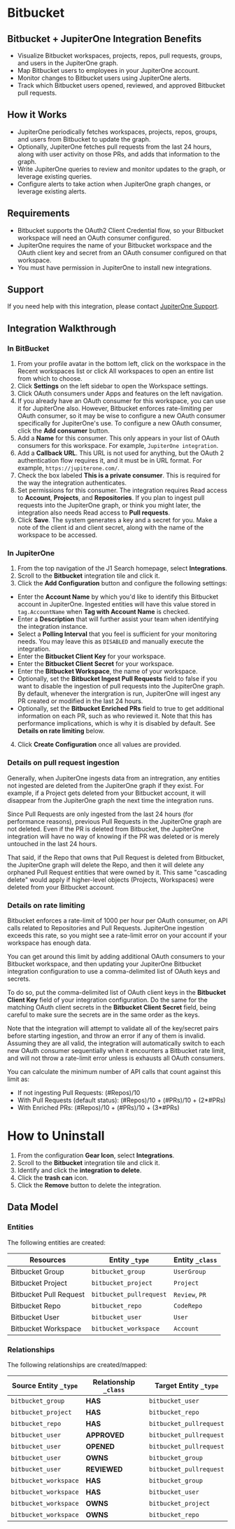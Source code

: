 # Bitbucket

## Bitbucket + JupiterOne Integration Benefits

- Visualize Bitbucket workspaces, projects, repos, pull requests, groups, and
  users in the JupiterOne graph.
- Map Bitbucket users to employees in your JupiterOne account.
- Monitor changes to Bitbucket users using JupiterOne alerts.
- Track which Bitbucket users opened, reviewed, and approved Bitbucket pull
  requests.

## How it Works

- JupiterOne periodically fetches workspaces, projects, repos, groups, and users
  from Bitbucket to update the graph.
- Optionally, JupiterOne fetches pull requests from the last 24 hours, along
  with user activity on those PRs, and adds that information to the graph.
- Write JupiterOne queries to review and monitor updates to the graph, or
  leverage existing queries.
- Configure alerts to take action when JupiterOne graph changes, or leverage
  existing alerts.

## Requirements

- Bitbucket supports the OAuth2 Client Credential flow, so your Bitbucket
  workspace will need an OAuth consumer configured.
- JupiterOne requires the name of your Bitbucket workspace and the OAuth client
  key and secret from an OAuth consumer configured on that workspace.
- You must have permission in JupiterOne to install new integrations.

## Support

If you need help with this integration, please contact
[JupiterOne Support](https://support.jupiterone.io).

## Integration Walkthrough

### In BitBucket

1. From your profile avatar in the bottom left, click on the workspace in the
   Recent workspaces list or click All workspaces to open an entire list from
   which to choose.
2. Click **Settings** on the left sidebar to open the Workspace settings.
3. Click OAuth consumers under Apps and features on the left navigation.
4. If you already have an OAuth consumer for this workspace, you can use it for
   JupiterOne also. However, Bitbucket enforces rate-limiting per OAuth
   consumer, so it may be wise to configure a new OAuth consumer specifically
   for JupiterOne's use. To configure a new OAuth consumer, click the **Add
   consumer** button.
5. Add a **Name** for this consumer. This only appears in your list of OAuth
   consumers for this workspace. For example, `JupiterOne integration`.
6. Add a **Callback URL**. This URL is not used for anything, but the OAuth 2
   authentication flow requires it, and it must be in URL format. For example,
   `https://jupiterone.com/`.
7. Check the box labeled **This is a private consumer**. This is required for
   the way the integration authenticates.
8. Set permissions for this consumer. The integration requires Read access to
   **Account**, **Projects**, and **Repositories**. If you plan to ingest pull
   requests into the JupiterOne graph, or think you might later, the integration
   also needs Read access to **Pull requests**.
9. Click **Save**. The system generates a key and a secret for you. Make a note
   of the client id and client secret, along with the name of the workspace to
   be accessed.

### In JupiterOne

1. From the top navigation of the J1 Search homepage, select **Integrations**. 
2. Scroll to the **Bitbucket** integration tile and click it.
3. Click the **Add Configuration** button and configure the following settings:

- Enter the **Account Name** by which you'd like to identify this Bitbucket
  account in JupiterOne. Ingested entities will have this value stored in
  `tag.AccountName` when **Tag with Account Name** is checked.
- Enter a **Description** that will further assist your team when identifying
  the integration instance.
- Select a **Polling Interval** that you feel is sufficient for your monitoring
  needs. You may leave this as `DISABLED` and manually execute the integration.
- Enter the **Bitbucket Client Key** for your workspace.
- Enter the **Bitbucket Client Secret** for your workspace.
- Enter the **Bitbucket Workspace**, the name of your workspace.
- Optionally, set the **Bitbucket Ingest Pull Requests** field to false if you
  want to disable the ingestion of pull requests into the JupiterOne graph. By
  default, whenever the intergration is run, JupiterOne will ingest any PR
  created or modified in the last 24 hours.
- Optionally, set the **Bitbucket Enriched PRs** field to true to get additional
  information on each PR, such as who reviewed it. Note that this has
  performance implications, which is why it is disabled by default. See
  **Details on rate limiting** below.

4. Click **Create Configuration** once all values are provided.

### Details on pull request ingestion

Generally, when JupiterOne ingests data from an intregration, any entities not
ingested are deleted from the JupiterOne graph if they exist. For example, if a
Project gets deleted from your Bitbucket account, it will disappear from the
JupiterOne graph the next time the integration runs.

Since Pull Requests are only ingested from the last 24 hours (for performance
reasons), previous Pull Requests in the JupiterOne graph are not deleted. Even
if the PR is deleted from Bitbucket, the JupiterOne integration will have no way
of knowing if the PR was deleted or is merely untouched in the last 24 hours.

That said, if the Repo that owns that Pull Request is deleted from Bitbucket,
the JupiterOne graph will delete the Repo, and then it will delete any orphaned
Pull Request entities that were owned by it. This same "cascading delete" would
apply if higher-level objects (Projects, Workspaces) were deleted from your
Bitbucket account.

### Details on rate limiting

Bitbucket enforces a rate-limit of 1000 per hour per OAuth consumer, on API
calls related to Repositories and Pull Requests. JupiterOne ingestion exceeds
this rate, so you might see a rate-limit error on your account if your workspace
has enough data.

You can get around this limit by adding additional OAuth consumers to your
Bitbucket workspace, and then updating your JupiterOne Bitbucket integration
configuration to use a comma-delimited list of OAuth keys and secrets.

To do so, put the comma-delimited list of OAuth client keys in the **Bitbucket
Client Key** field of your integration configuration. Do the same for the
matching OAuth client secrets in the **Bitbucket Client Secret** field, being
careful to make sure the secrets are in the same order as the keys.

Note that the integration will attempt to validate all of the key/secret pairs
before starting ingestion, and throw an error if any of them is invalid.
Assuming they are all valid, the integration will automatically switch to each
new OAuth consumer sequentially when it encounters a Bitbucket rate limit, and
will not throw a rate-limit error unless is exhausts all OAuth consumers.

You can calculate the minimum number of API calls that count against this limit
as:

- If not ingesting Pull Requests: (#Repos)/10
- With Pull Requests (default status): (#Repos)/10 + (#PRs)/10 + (2\*#PRs)
- With Enriched PRs: (#Repos)/10 + (#PRs)/10 + (3\*#PRs)

# How to Uninstall

1. From the configuration **Gear Icon**, select **Integrations**.
2. Scroll to the **Bitbucket** integration tile and click it.
3. Identify and click the **integration to delete**.
4. Click the **trash can** icon.
5. Click the **Remove** button to delete the integration.

<!-- {J1_DOCUMENTATION_MARKER_START} -->
<!--
********************************************************************************
NOTE: ALL OF THE FOLLOWING DOCUMENTATION IS GENERATED USING THE
"j1-integration document" COMMAND. DO NOT EDIT BY HAND! PLEASE SEE THE DEVELOPER
DOCUMENTATION FOR USAGE INFORMATION:

https://github.com/JupiterOne/sdk/blob/master/docs/integrations/development.md
********************************************************************************
-->

## Data Model

### Entities

The following entities are created:

| Resources              | Entity `_type`          | Entity `_class` |
| ---------------------- | ----------------------- | --------------- |
| Bitbucket Group        | `bitbucket_group`       | `UserGroup`     |
| Bitbucket Project      | `bitbucket_project`     | `Project`       |
| Bitbucket Pull Request | `bitbucket_pullrequest` | `Review`, `PR`  |
| Bitbucket Repo         | `bitbucket_repo`        | `CodeRepo`      |
| Bitbucket User         | `bitbucket_user`        | `User`          |
| Bitbucket Workspace    | `bitbucket_workspace`   | `Account`       |

### Relationships

The following relationships are created/mapped:

| Source Entity `_type` | Relationship `_class` | Target Entity `_type`   |
| --------------------- | --------------------- | ----------------------- |
| `bitbucket_group`     | **HAS**               | `bitbucket_user`        |
| `bitbucket_project`   | **HAS**               | `bitbucket_repo`        |
| `bitbucket_repo`      | **HAS**               | `bitbucket_pullrequest` |
| `bitbucket_user`      | **APPROVED**          | `bitbucket_pullrequest` |
| `bitbucket_user`      | **OPENED**            | `bitbucket_pullrequest` |
| `bitbucket_user`      | **OWNS**              | `bitbucket_group`       |
| `bitbucket_user`      | **REVIEWED**          | `bitbucket_pullrequest` |
| `bitbucket_workspace` | **HAS**               | `bitbucket_group`       |
| `bitbucket_workspace` | **HAS**               | `bitbucket_user`        |
| `bitbucket_workspace` | **OWNS**              | `bitbucket_project`     |
| `bitbucket_workspace` | **OWNS**              | `bitbucket_repo`        |

<!--
********************************************************************************
END OF GENERATED DOCUMENTATION AFTER BELOW MARKER
********************************************************************************
-->
<!-- {J1_DOCUMENTATION_MARKER_END} -->
